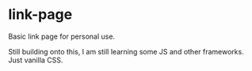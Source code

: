 # link-page
Basic link page for personal use.

Still building onto this, I am still learning some JS and other frameworks. Just vanilla CSS.
